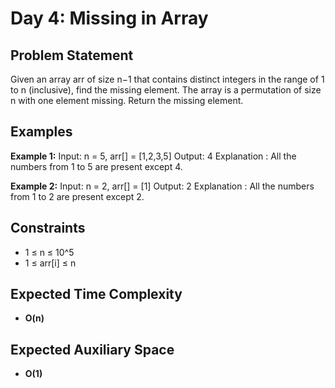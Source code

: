 # Day 4: Missing in Array

## Problem Statement

Given an array arr of size n−1 that contains distinct integers in the range of 1 to n (inclusive), find the missing element. The array is a permutation of size n with one element missing. Return the missing element.

## Examples

**Example 1:**
Input: n = 5, arr[] = [1,2,3,5]
Output: 4
Explanation : All the numbers from 1 to 5 are present except 4.

**Example 2:**
Input: n = 2, arr[] = [1]
Output: 2
Explanation : All the numbers from 1 to 2 are present except 2.

## Constraints

- 1 ≤ n ≤ 10^5
- 1 ≤ arr[i] ≤ n

## Expected Time Complexity

- **O(n)**

## Expected Auxiliary Space

- **O(1)**
